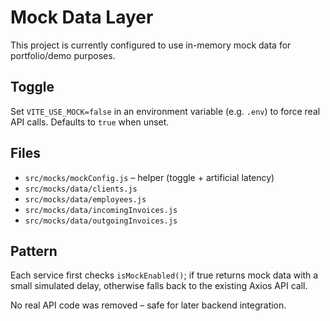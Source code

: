 # Mock Data Layer

This project is currently configured to use in-memory mock data for portfolio/demo purposes.

## Toggle
Set `VITE_USE_MOCK=false` in an environment variable (e.g. `.env`) to force real API calls. Defaults to `true` when unset.

## Files
- `src/mocks/mockConfig.js` – helper (toggle + artificial latency)
- `src/mocks/data/clients.js`
- `src/mocks/data/employees.js`
- `src/mocks/data/incomingInvoices.js`
- `src/mocks/data/outgoingInvoices.js`

## Pattern
Each service first checks `isMockEnabled()`; if true returns mock data with a small simulated delay, otherwise falls back to the existing Axios API call.

No real API code was removed – safe for later backend integration.
